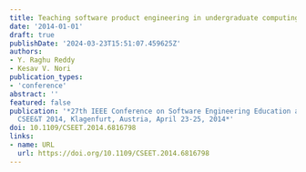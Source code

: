 ```yaml
---
title: Teaching software product engineering in undergraduate computing curriculum
date: '2014-01-01'
draft: true
publishDate: '2024-03-23T15:51:07.459625Z'
authors:
- Y. Raghu Reddy
- Kesav V. Nori
publication_types:
- 'conference'
abstract: ''
featured: false
publication: '*27th IEEE Conference on Software Engineering Education and Training,
  CSEE&T 2014, Klagenfurt, Austria, April 23-25, 2014*'
doi: 10.1109/CSEET.2014.6816798
links:
- name: URL
  url: https://doi.org/10.1109/CSEET.2014.6816798
---
```


